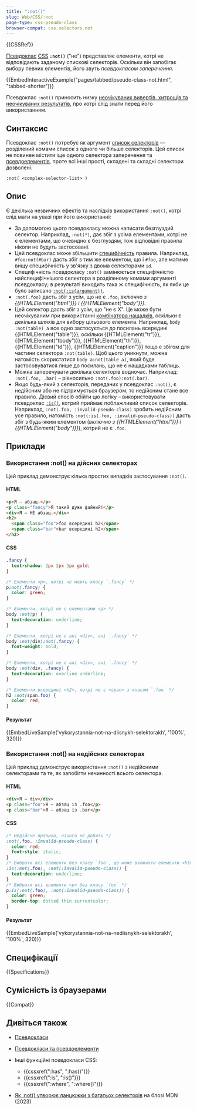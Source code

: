 ```yaml
---
title: ":not()"
slug: Web/CSS/:not
page-type: css-pseudo-class
browser-compat: css.selectors.not
---
```


{{CSSRef}}

[Псевдоклас](/uk/docs/Web/CSS/Pseudo-classes) [CSS](/uk/docs/Web/CSS) **`:not()`** ("не") представляє елементи, котрі не відповідають заданому спискові селекторів. Оскільки він запобігає вибору певних елементів, його звуть _псевдокласом заперечення_.

{{EmbedInteractiveExample("pages/tabbed/pseudo-class-not.html", "tabbed-shorter")}}

Псевдоклас `:not()` приносить низку [неочікуваних вивертів, хитрощів та неочікуваних результатів](#opys), про котрі слід знати перед його використанням.

## Синтаксис

Псевдоклас `:not()` потребує як аргумент [список селекторів](/uk/docs/Web/CSS/CSS_selectors/Selector_structure#spysok-selektoriv) — розділений комами список з одного чи більше селекторів. Цей список не повинен містити іще одного селектора заперечення та [псевдоелементів](/uk/docs/Web/CSS/Pseudo-elements), проте всі інші прості, складені та складні селектори дозволені.

```
:not( <complex-selector-list> )
```

## Опис

Є декілька незвичних ефектів та наслідків використання `:not()`, котрі слід мати на увазі при його використанні:

- За допомогою цього псевдокласу можна написати безглуздий селектор. Наприклад, `:not(*)`, дає збіг з усіма елементами, котрі не є елементами, що очевидно є безглуздям, тож відповідні правила ніколи не будуть застосовані.
- Цей псевдоклас може збільшити [специфічність](/uk/docs/Web/CSS/Specificity) правила. Наприклад, `#foo:not(#bar)` дасть збіг з тим же елементом, що і `#foo`, але матиме вищу специфічність у зв'язку з двома селекторами `id`.
- Специфічність псевдокласу `:not()` замінюється специфічністю найспецифічнішого селектора в розділеному комами аргументі псевдокласу; в результаті виходить така ж специфічність, як якби це було записано [`:not(:is(argument))`](/uk/docs/Web/CSS/:is).
- `:not(.foo)` дасть збіг з усім, що не є `.foo`, _включно з {{HTMLElement("html")}} і {{HTMLElement("body")}}._
- Цей селектор дасть збіг з усім, що "не є X". Це може бути неочікуваним при використанні [комбінатора нащадків](/uk/docs/Web/CSS/Descendant_combinator), оскільки є декілька шляхів для вибору цільового елемента. Наприклад, `body :not(table) a` все одно застосується до посилань всередині {{HTMLElement("table")}}, оскільки {{HTMLElement("tr")}}, {{HTMLElement("tbody")}}, {{HTMLElement("th")}}, {{HTMLElement("td")}}, {{HTMLElement("caption")}} тощо є збігом для частини селектора `:not(table)`. Щоб цього уникнути, можна натомість скористатися `body a:not(table a)`, який буде застосовуватися лише до посилань, що не є нащадками таблиць.
- Можна заперечувати декілька селекторів водночас. Наприклад: `:not(.foo, .bar)` – рівносильно `:not(.foo):not(.bar)`.
- Якщо будь-який з селекторів, переданих у псевдоклас `:not()`, є недійсним або не підтримується браузером, то недійсним стане все правило. Дієвий спосіб обійти цю логіку – використовувати псевдоклас [`:is()`](/uk/docs/Web/CSS/:is), котрий приймає поблажливий список селекторів. Наприклад, `:not(.foo, :invalid-pseudo-class)` зробить недійсним усе правило, натомість `:not(:is(.foo, :invalid-pseudo-class))` дасть збіг з будь-яким елементом (_включно з {{HTMLElement("html")}} і {{HTMLElement("body")}}_), котрий не є `.foo`.

## Приклади

### Використання :not() на дійсних селекторах

Цей приклад демонструє кілька простих випадків застосування `:not()`.

#### HTML

```html
<p>Я – абзац.</p>
<p class="fancy">Я такий дуже файний!</p>
<div>Я – НЕ абзац.</div>
<h2>
  <span class="foo">foo всередині h2</span>
  <span class="bar">bar всередині h2</span>
</h2>
```

#### CSS

```css
.fancy {
  text-shadow: 2px 2px 3px gold;
}

/* Елементи <p>, котрі не мають класу `.fancy` */
p:not(.fancy) {
  color: green;
}

/* Елементи, котрі не є елементами <p> */
body :not(p) {
  text-decoration: underline;
}

/* Елементи, котрі не є ані <div>, ані `.fancy` */
body :not(div):not(.fancy) {
  font-weight: bold;
}

/* Елементи, котрі не є ані <div>, ані `.fancy` */
body :not(div, .fancy) {
  text-decoration: overline underline;
}

/* Елементи всередині <h2>, котрі не є <span> з класом `.foo` */
h2 :not(span.foo) {
  color: red;
}
```

#### Результат

{{EmbedLiveSample('vykorystannia-not-na-diisnykh-selektorakh', '100%', 320)}}

### Використання :not() на недійсних селекторах

Цей приклад демонструє використання `:not()` з недійсними селекторами та те, як запобігти нечинності всього селектора.

#### HTML

```html
<div>Я – div</div>
<p class="foo">Я – абзац із .foo</p>
<p class="bar">Я – абзац із .bar</p>
```

#### CSS

```css
/* Недійсне правило, нічого не робить */
:not(.foo, :invalid-pseudo-class) {
  color: red;
  font-style: italic;
}
/* Вибрати всі елементи без класу `foo`, що може включати елементи <html> і <body> */
:is(:not(.foo), :not(:invalid-pseudo-class)) {
  text-decoration: underline;
}
/* Вибрати всі елементи <p> без класу `foo` */
p:is(:not(.foo), :not(:invalid-pseudo-class)) {
  color: green;
  border-top: dotted thin currentcolor;
}
```

#### Результат

{{EmbedLiveSample('vykorystannia-not-na-nediisnykh-selektorakh', '100%', 320)}}

## Специфікації

{{Specifications}}

## Сумісність із браузерами

{{Compat}}

## Дивіться також

- [Псевдокласи](/uk/docs/Web/CSS/Pseudo-classes)
- [Псевдокласи та псевдоелементи](/uk/docs/Learn/CSS/Building_blocks/Selectors/Pseudo-classes_and_pseudo-elements)
- Інші функційні псевдокласи CSS:

  - {{cssxref(":has", ":has()")}}
  - {{cssxref(":is", ":is()")}}
  - {{cssxref(":where", ":where()")}}

- [Як :not() утворює ланцюжки з багатьох селекторів](https://developer.mozilla.org/en-US/blog/css-not-pseudo-multiple-selectors/) на блозі MDN (2023)
